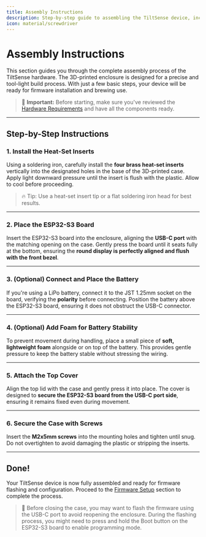 ```yaml
---
title: Assembly Instructions
description: Step-by-step guide to assembling the TiltSense device, including board installation, battery setup, and case closure.
icon: material/screwdriver
---
```


# Assembly Instructions

This section guides you through the complete assembly process of the TiltSense hardware. The 3D-printed enclosure is
designed for a precise and tool-light build process. With just a few basic steps, your device will be ready for firmware
installation and brewing use.

> 🛑 **Important:** Before starting, make sure you've reviewed the [Hardware Requirements](Hardware.md) and have all the
> components ready.

---

## Step-by-Step Instructions

### 1. Install the Heat-Set Inserts

Using a soldering iron, carefully install the **four brass heat-set inserts** vertically into the designated holes in
the base of the 3D-printed case. Apply light downward pressure until the insert is flush with the plastic. Allow to cool
before proceeding.

> 🔥 Tip: Use a heat-set insert tip or a flat soldering iron head for best results.

---

### 2. Place the ESP32-S3 Board

Insert the ESP32-S3 board into the enclosure, aligning the **USB-C port** with the matching opening on the case. Gently
press the board until it seats fully at the bottom, ensuring the **round display is perfectly aligned and flush with the
front bezel**.

---

### 3. (Optional) Connect and Place the Battery

If you're using a LiPo battery, connect it to the JST 1.25mm socket on the board, verifying the **polarity** before
connecting. Position the battery above the ESP32-S3 board, ensuring it does not obstruct the USB-C connector.


---

### 4. (Optional) Add Foam for Battery Stability

To prevent movement during handling, place a small piece of **soft, lightweight foam** alongside or on top of the
battery. This provides gentle pressure to keep the battery stable without stressing the wiring.

---

### 5. Attach the Top Cover

Align the top lid with the case and gently press it into place. The cover is designed to **secure the ESP32-S3 board
from the USB-C port side**, ensuring it remains fixed even during movement.

---

### 6. Secure the Case with Screws

Insert the **M2x5mm screws** into the mounting holes and tighten until snug. Do not overtighten to avoid damaging the
plastic or stripping the inserts.

---

## Done!

Your TiltSense device is now fully assembled and ready for firmware flashing and configuration. Proceed to
the [Firmware Setup](Firmware-Setup.md) section to complete the process.

> 🧪 Before closing the case, you may want to flash the firmware using the USB-C port to avoid reopening the enclosure.
> During the flashing process, you might need to press and hold the Boot button on the ESP32-S3 board to enable
> programming mode.